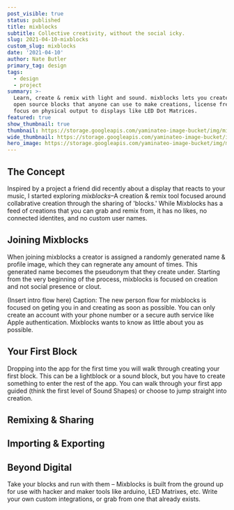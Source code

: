 ```yaml
---
post_visible: true
status: published
title: mixblocks
subtitle: Collective creativity, without the social icky.
slug: 2021-04-10-mixblocks
custom_slug: mixblocks
date: '2021-04-10'
author: Nate Butler
primary_tag: design
tags:
  - design
  - project
summary: >-
  Learn, create & remix with light and sound. mixblocks lets you create small,
  open source blocks that anyone can use to make creations, license free–with a
  focus on physical output to displays like LED Dot Matrices.
featured: true
show_thumbnail: true
thumbnail: https://storage.googleapis.com/yaminateo-image-bucket/img/mixblocks_1x1.jpg
wide_thumbnail: https://storage.googleapis.com/yaminateo-image-bucket/img/mixblocks_1x2.jpg
hero_image: https://storage.googleapis.com/yaminateo-image-bucket/img/mixblocks_hero.jpg
---
```

## The Concept

Inspired by a project a friend did recently about a display that reacts to your music, I started exploring *mixblocks*–A creation & remix tool focused around collabrative creation through the sharing of 'blocks.' While Mixblocks has a feed of creations that you can grab and remix from, it has no likes, no connected identites, and no custom user names. 

## Joining Mixblocks

When joining mixblocks a creator is assigned a randomly generated name & profile image, which they can regnerate any amount of times. This generated name becomes the pseudonym that they create under. Starting from the very beginning of the process, mixblocks is focused on creation and not social presence or clout.

(Insert intro flow here)
Caption: The new person flow for mixblocks is focused on geting you in and creating as soon as possible. You can only create an account with your phone number or a secure auth service like Apple authentication. Mixblocks wants to know as little about you as possible.

## Your First Block
Dropping into the app for the first time you will walk through creating your first block. This can be a lightblock or a sound block, but you have to create something to enter the rest of the app. You can walk through your first app guided (think the first level of Sound Shapes) or choose to jump straight into creation.

## Remixing & Sharing

## Importing & Exporting

## Beyond Digital
Take your blocks and run with them – Mixblocks is built from the ground up for use with hacker and maker tools like arduino, LED Matrixes, etc. Write your own custom integrations, or grab from one that already exists.

